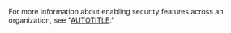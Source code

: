 For more information about enabling security features across an organization, see "[AUTOTITLE](/code-security/getting-started/securing-your-organization)."
